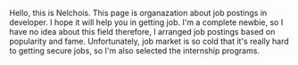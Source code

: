 Hello, this is Nelchois.
This page is organazation about job postings in developer.
I hope it will help you in getting job.
I'm a complete newbie, so I have no idea about this field therefore, I arranged job postings based on popularity and fame. 
Unfortunately, job market is so cold that it's really hard to getting secure jobs, so I'm also selected the internship programs.